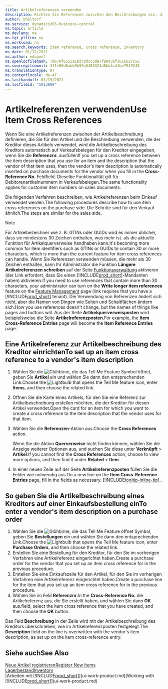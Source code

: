 ```yaml
---
title: Artikelreferenzen verwenden
description: Richten Sie Referenzen zwischen den Beschreibungen ein, die Sie und Ihr Kreditor für einen Artikel verwenden, damit Sie die Artikelbeschreibung des Kreditors in Einkaufsbelege einfügen können.
author: bholtorf
ms.service: dynamics365-business-central
ms.topic: article
ms.devlang: na
ms.tgt_pltfrm: na
ms.workload: na
ms.search.keywords: item reference, cross reference, inventory
ms.date: 01/12/2021
ms.author: edupont
ms.openlocfilehash: 7d670f6553a1bd70dcc3d97f90436f36c6627c56
ms.sourcegitcommit: 311e86d6abb9b59a5483324d8bb4cd1be7949248
ms.translationtype: HT
ms.contentlocale: de-AT
ms.lasthandoff: 01/15/2021
ms.locfileid: "5013809"
---
```

# <a name="use-item-cross-references"></a><span data-ttu-id="25167-103">Artikelreferenzen verwenden</span><span class="sxs-lookup"><span data-stu-id="25167-103">Use Item Cross References</span></span>
<span data-ttu-id="25167-104">Wenn Sie eine Artikelreferenzen zwischen der Artikelbeschreibung definieren, die Sie für den Artikel und die Beschreibung verwenden, die der Kreditor dieses Artikels verwendet, wird die Artikelbeschreibung des Kreditors automatisch auf Verkaufsbelegen für den Kreditor eingegeben, wenn Sie die **Referenznr.** ausfüllen</span><span class="sxs-lookup"><span data-stu-id="25167-104">If you set up a cross reference between the item description that you use for an item and the description that the vendor of that item uses, then the vendor's item description is automatically inserted on purchase documents for the vendor when you fill in the **Cross-Reference No.**</span></span> <span data-ttu-id="25167-105">Feld</span><span class="sxs-lookup"><span data-stu-id="25167-105">field.</span></span> <span data-ttu-id="25167-106">Dieselbe Funktionalität gilt für Debitorenartikelnummern in Verkaufsbelegen.</span><span class="sxs-lookup"><span data-stu-id="25167-106">The same functionality applies for customer item numbers on sales documents.</span></span>

<span data-ttu-id="25167-107">Die folgenden Verfahren beschreiben, wie Artikelreferenzen beim Einkauf verwendet werden.</span><span class="sxs-lookup"><span data-stu-id="25167-107">The following procedures describe how to use item cross references on the purchase side.</span></span> <span data-ttu-id="25167-108">Die Schritte sind für den Verkauf ähnlich.</span><span class="sxs-lookup"><span data-stu-id="25167-108">The steps are similar for the sales side.</span></span>

> [!NOTE]
> <span data-ttu-id="25167-109">Für Artikelbezeichner wie z. B. GTINs oder GUIDs wird es immer üblicher, dass sie mindestens 30 Zeichen enthalten, was mehr ist. als die aktuelle Funktion für Artikelquerverweise handhaben kann.</span><span class="sxs-lookup"><span data-stu-id="25167-109">It's becoming more common for item identifiers such as GTINs or GUIDs to contain 30 or more characters, which is more than the current feature for item cross references can handle.</span></span> <span data-ttu-id="25167-110">Wenn Sie Referenzen verwenden müssen, die mehr als 30 Zeichen enthalten, kann Ihr Administrator die Funktion **Längere Artikelreferenzen schreiben** auf der Seite [Funktionsverwaltung](https://businesscentral.dynamics.com/?page=2610) aktivieren (der Link erfordert, dass Sie einen [!INCLUDE[prod_short](includes/prod_short.md)]-Mandanten haben) aktivieren.</span><span class="sxs-lookup"><span data-stu-id="25167-110">If you need to use references that contain more than 30 characters, your administrator can turn on the **Write longer item references** feature on the [Feature Management](https://businesscentral.dynamics.com/?page=2610) page (link requires that you have a [!INCLUDE[prod_short](includes/prod_short.md)] tenant).</span></span> <span data-ttu-id="25167-111">Die Verwendung von Referenzen ändert sich nicht, aber die Namen von Dingen wie Seiten und Schaltflächen ändern sich.</span><span class="sxs-lookup"><span data-stu-id="25167-111">How you use references doesn't change, but the names of things like pages and buttons will.</span></span> <span data-ttu-id="25167-112">Aus der Seite **Artikelquerverweisposten** wird beispielsweise die Seite **Artikelreferenzposten**.</span><span class="sxs-lookup"><span data-stu-id="25167-112">For example, the **Item Cross-Reference Entries** page will become the **Item Reference Entries** page.</span></span>

## <a name="to-set-up-an-item-cross-reference-to-a-vendors-item-description"></a><span data-ttu-id="25167-113">Eine Artikelreferenz zur Artikelbeschreibung des Kreditor einrichten</span><span class="sxs-lookup"><span data-stu-id="25167-113">To set up an item cross reference to a vendor's item description</span></span>

1. <span data-ttu-id="25167-114">Wählen Sie die ![Glühbirne, die das Tell Me Feature](media/ui-search/search_small.png "Tell Me-Funktion") Symbol öffnet, geben Sie **Artikel** ein und wählen Sie dann den entsprechenden Link.</span><span class="sxs-lookup"><span data-stu-id="25167-114">Choose the ![Lightbulb that opens the Tell Me feature](media/ui-search/search_small.png "Tell me what you want to do") icon, enter **Items**, and then choose the related link.</span></span>
2. <span data-ttu-id="25167-115">Öffnen Sie die Karte eines Artikels, für den Sie eine Referenz zur Artikelbeschreibung erstellen möchten, die der Kreditor für diesen Artikel verwendet.</span><span class="sxs-lookup"><span data-stu-id="25167-115">Open the card for an item for which you want to create a cross reference to the item description that the vendor uses for that item.</span></span>
3. <span data-ttu-id="25167-116">Wählen Sie die **Referenzen**-Aktion aus.</span><span class="sxs-lookup"><span data-stu-id="25167-116">Choose the **Cross References** action.</span></span>

     <span data-ttu-id="25167-117">Wenn Sie die Aktion **Querverweise** nicht finden können, wählen Sie die Anzeige weiterer Optionen aus, und suchen Sie diese unter **Verknüpft** > **Artikel**.</span><span class="sxs-lookup"><span data-stu-id="25167-117">If you cannot find the **Cross References** action, choose to view more options, and then find it under **Related** > **Item**.</span></span>
  
4. <span data-ttu-id="25167-118">In einer neuen Zeile auf der Seite **Artikelreferenzposten** füllen Sie die Felder wie notwendig aus.</span><span class="sxs-lookup"><span data-stu-id="25167-118">On a new line on the **Item Cross-Reference Entries** page, fill in the fields as necessary.</span></span> [!INCLUDE[tooltip-inline-tip](includes/tooltip-inline-tip_md.md)]<span data-ttu-id="25167-119">.</span><span class="sxs-lookup"><span data-stu-id="25167-119">.</span></span>

## <a name="to-enter-a-vendors-item-description-on-a-purchase-order"></a><span data-ttu-id="25167-120">So geben Sie die Artikelbeschreibung eines Kreditors auf einer Einkaufsbestellung ein</span><span class="sxs-lookup"><span data-stu-id="25167-120">To enter a vendor's item description on a purchase order</span></span>

1. <span data-ttu-id="25167-121">Wählen Sie die ![Glühbirne, die das Tell Me Feature öffnet](media/ui-search/search_small.png "Tell Me-Funktion") Symbol, geben Sie **Bestellungen** ein und wählen Sie dann den entsprechenden Link.</span><span class="sxs-lookup"><span data-stu-id="25167-121">Choose the ![Lightbulb that opens the Tell Me feature](media/ui-search/search_small.png "Tell me what you want to do") icon, enter **Purchase Orders**, and then choose the related link.</span></span>
2. <span data-ttu-id="25167-122">Erstellen Sie eine Bestellung für den Kreditor, für den Sie im vorherigen Verfahren eine Artikelreferenz eingerichtet haben.</span><span class="sxs-lookup"><span data-stu-id="25167-122">Create a purchase order for the vendor that you set up an item cross reference for in the previous procedure.</span></span>
3. <span data-ttu-id="25167-123">Erstellen Sie eine Einkaufszeile für den Artikel, für den Sie im vorherigen Verfahren eine Artikelreferenz eingerichtet haben.</span><span class="sxs-lookup"><span data-stu-id="25167-123">Create a purchase line for the item that you set up an item cross reference for in the previous procedure.</span></span>
4. <span data-ttu-id="25167-124">Wählen Sie im Feld **Referenznr.**</span><span class="sxs-lookup"><span data-stu-id="25167-124">In the **Cross-Reference No.**</span></span> <span data-ttu-id="25167-125">die Artikelreferenz aus, die Sie erstellt haben, und wählen Sie dann **OK** aus.</span><span class="sxs-lookup"><span data-stu-id="25167-125">field, select the item cross reference that you have created, and then choose the **OK** button.</span></span>

<span data-ttu-id="25167-126">Das Feld **Beschreibung** in der Zeile wird mit der Artikelbeschreibung des Kreditors überschrieben, wie im Artikelreferenzposten festgelegt.</span><span class="sxs-lookup"><span data-stu-id="25167-126">The **Description** field on the line is overwritten with the vendor's item description, as set up on the item cross-reference entry.</span></span>

## <a name="see-also"></a><span data-ttu-id="25167-127">Siehe auch</span><span class="sxs-lookup"><span data-stu-id="25167-127">See Also</span></span>
[<span data-ttu-id="25167-128">Neue Artikel registrieren</span><span class="sxs-lookup"><span data-stu-id="25167-128">Register New Items</span></span>](inventory-how-register-new-items.md)  
[<span data-ttu-id="25167-129">Lagerbestand</span><span class="sxs-lookup"><span data-stu-id="25167-129">Inventory</span></span>](inventory-manage-inventory.md)  
<span data-ttu-id="25167-130">[Arbeiten mit [!INCLUDE[prod_short](includes/prod_short.md)]](ui-work-product.md)</span><span class="sxs-lookup"><span data-stu-id="25167-130">[Working with [!INCLUDE[prod_short](includes/prod_short.md)]](ui-work-product.md)</span></span>
